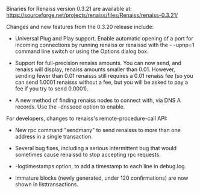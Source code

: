 Binaries for Renaiss version 0.3.21 are available at:
  https://sourceforge.net/projects/renaiss/files/Renaiss/renaiss-0.3.21/

Changes and new features from the 0.3.20 release include:

* Universal Plug and Play support.  Enable automatic opening of a port for incoming connections by running renaiss or renaissd with the - -upnp=1 command line switch or using the Options dialog box.

* Support for full-precision renaiss amounts.  You can now send, and renaiss will display, renaiss amounts smaller than 0.01.  However, sending fewer than 0.01 renaisss still requires a 0.01 renaiss fee (so you can send 1.0001 renaisss without a fee, but you will be asked to pay a fee if you try to send 0.0001).

* A new method of finding renaiss nodes to connect with, via DNS A records. Use the -dnsseed option to enable.

For developers, changes to renaiss's remote-procedure-call API:

* New rpc command "sendmany" to send renaisss to more than one address in a single transaction.

* Several bug fixes, including a serious intermittent bug that would sometimes cause renaissd to stop accepting rpc requests. 

* -logtimestamps option, to add a timestamp to each line in debug.log.

* Immature blocks (newly generated, under 120 confirmations) are now shown in listtransactions.
